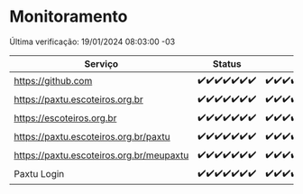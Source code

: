 # Monitoramento

Última verificação: 19/01/2024 08:03:00 -03

|Serviço|Status|Últimas 24h|
|---|---|---|
|https://github.com|<span title="2024-01-12: OK=24">✔️</span><span title="2024-01-13: OK=24">✔️</span><span title="2024-01-14: OK=24">✔️</span><span title="2024-01-15: OK=24">✔️</span><span title="2024-01-16: OK=24">✔️</span><span title="2024-01-17: OK=24">✔️</span><span title="2024-01-18: OK=11">✔️</span>|<span title="18/01/2024 08:04:00 -03 : 200">✔️</span><span title="18/01/2024 09:12:00 -03 : 200">✔️</span><span title="18/01/2024 10:09:00 -03 : 200">✔️</span><span title="18/01/2024 11:06:00 -03 : 200">✔️</span><span title="18/01/2024 12:06:00 -03 : 200">✔️</span><span title="18/01/2024 13:07:00 -03 : 200">✔️</span><span title="18/01/2024 14:05:00 -03 : 200">✔️</span><span title="18/01/2024 15:08:00 -03 : 200">✔️</span><span title="18/01/2024 16:03:00 -03 : 200">✔️</span><span title="18/01/2024 17:07:00 -03 : 200">✔️</span><span title="18/01/2024 18:04:00 -03 : 200">✔️</span><span title="18/01/2024 19:05:00 -03 : 200">✔️</span><span title="18/01/2024 20:06:00 -03 : 200">✔️</span><span title="18/01/2024 21:32:00 -03 : 200">✔️</span><span title="18/01/2024 22:51:00 -03 : 200">✔️</span><span title="18/01/2024 23:23:00 -03 : 200">✔️</span><span title="19/01/2024 00:07:00 -03 : 200">✔️</span><span title="19/01/2024 01:08:00 -03 : 200">✔️</span><span title="19/01/2024 02:06:00 -03 : 200">✔️</span><span title="19/01/2024 03:09:00 -03 : 200">✔️</span><span title="19/01/2024 04:06:00 -03 : 200">✔️</span><span title="19/01/2024 05:09:00 -03 : 200">✔️</span><span title="19/01/2024 06:06:00 -03 : 200">✔️</span><span title="19/01/2024 07:07:00 -03 : 200">✔️</span><span title="19/01/2024 08:03:00 -03 : 200">✔️</span>|
|https://paxtu.escoteiros.org.br|<span title="2024-01-12: OK=24">✔️</span><span title="2024-01-13: OK=24">✔️</span><span title="2024-01-14: OK=24">✔️</span><span title="2024-01-15: OK=24">✔️</span><span title="2024-01-16: OK=24">✔️</span><span title="2024-01-17: OK=24">✔️</span><span title="2024-01-18: OK=11">✔️</span>|<span title="18/01/2024 08:04:00 -03 : 200">✔️</span><span title="18/01/2024 09:12:00 -03 : 200">✔️</span><span title="18/01/2024 10:09:00 -03 : 200">✔️</span><span title="18/01/2024 11:06:00 -03 : 200">✔️</span><span title="18/01/2024 12:06:00 -03 : 200">✔️</span><span title="18/01/2024 13:07:00 -03 : 200">✔️</span><span title="18/01/2024 14:05:00 -03 : 200">✔️</span><span title="18/01/2024 15:08:00 -03 : 200">✔️</span><span title="18/01/2024 16:03:00 -03 : 200">✔️</span><span title="18/01/2024 17:07:00 -03 : 200">✔️</span><span title="18/01/2024 18:04:00 -03 : 200">✔️</span><span title="18/01/2024 19:05:00 -03 : 200">✔️</span><span title="18/01/2024 20:06:00 -03 : 200">✔️</span><span title="18/01/2024 21:32:00 -03 : 200">✔️</span><span title="18/01/2024 22:51:00 -03 : 200">✔️</span><span title="18/01/2024 23:23:00 -03 : 200">✔️</span><span title="19/01/2024 00:07:00 -03 : 200">✔️</span><span title="19/01/2024 01:08:00 -03 : 200">✔️</span><span title="19/01/2024 02:06:00 -03 : 200">✔️</span><span title="19/01/2024 03:09:00 -03 : 200">✔️</span><span title="19/01/2024 04:06:00 -03 : 200">✔️</span><span title="19/01/2024 05:09:00 -03 : 200">✔️</span><span title="19/01/2024 06:06:00 -03 : 200">✔️</span><span title="19/01/2024 07:07:00 -03 : 200">✔️</span><span title="19/01/2024 08:03:00 -03 : 200">✔️</span>|
|https://escoteiros.org.br|<span title="2024-01-12: OK=24">✔️</span><span title="2024-01-13: OK=24">✔️</span><span title="2024-01-14: OK=24">✔️</span><span title="2024-01-15: OK=24">✔️</span><span title="2024-01-16: OK=24">✔️</span><span title="2024-01-17: OK=24">✔️</span><span title="2024-01-18: OK=11">✔️</span>|<span title="18/01/2024 08:04:00 -03 : 200">✔️</span><span title="18/01/2024 09:12:00 -03 : 200">✔️</span><span title="18/01/2024 10:09:00 -03 : 200">✔️</span><span title="18/01/2024 11:06:00 -03 : 200">✔️</span><span title="18/01/2024 12:06:00 -03 : 200">✔️</span><span title="18/01/2024 13:07:00 -03 : 200">✔️</span><span title="18/01/2024 14:05:00 -03 : 200">✔️</span><span title="18/01/2024 15:08:00 -03 : 200">✔️</span><span title="18/01/2024 16:03:00 -03 : 200">✔️</span><span title="18/01/2024 17:07:00 -03 : 200">✔️</span><span title="18/01/2024 18:04:00 -03 : 200">✔️</span><span title="18/01/2024 19:05:00 -03 : 200">✔️</span><span title="18/01/2024 20:06:00 -03 : 200">✔️</span><span title="18/01/2024 21:32:00 -03 : 200">✔️</span><span title="18/01/2024 22:51:00 -03 : 200">✔️</span><span title="18/01/2024 23:23:00 -03 : 200">✔️</span><span title="19/01/2024 00:07:00 -03 : 200">✔️</span><span title="19/01/2024 01:08:00 -03 : 200">✔️</span><span title="19/01/2024 02:06:00 -03 : 200">✔️</span><span title="19/01/2024 03:09:00 -03 : 200">✔️</span><span title="19/01/2024 04:06:00 -03 : 200">✔️</span><span title="19/01/2024 05:09:00 -03 : 200">✔️</span><span title="19/01/2024 06:06:00 -03 : 200">✔️</span><span title="19/01/2024 07:07:00 -03 : 200">✔️</span><span title="19/01/2024 08:03:00 -03 : 200">✔️</span>|
|https://paxtu.escoteiros.org.br/paxtu|<span title="2024-01-12: OK=24">✔️</span><span title="2024-01-13: OK=24">✔️</span><span title="2024-01-14: OK=24">✔️</span><span title="2024-01-15: OK=24">✔️</span><span title="2024-01-16: OK=24">✔️</span><span title="2024-01-17: OK=24">✔️</span><span title="2024-01-18: OK=11">✔️</span>|<span title="18/01/2024 08:04:00 -03 : 200">✔️</span><span title="18/01/2024 09:12:00 -03 : 200">✔️</span><span title="18/01/2024 10:09:00 -03 : 200">✔️</span><span title="18/01/2024 11:06:00 -03 : 200">✔️</span><span title="18/01/2024 12:06:00 -03 : 200">✔️</span><span title="18/01/2024 13:07:00 -03 : 200">✔️</span><span title="18/01/2024 14:05:00 -03 : 200">✔️</span><span title="18/01/2024 15:08:00 -03 : 200">✔️</span><span title="18/01/2024 16:03:00 -03 : 200">✔️</span><span title="18/01/2024 17:07:00 -03 : 200">✔️</span><span title="18/01/2024 18:04:00 -03 : 200">✔️</span><span title="18/01/2024 19:05:00 -03 : 200">✔️</span><span title="18/01/2024 20:06:00 -03 : 200">✔️</span><span title="18/01/2024 21:32:00 -03 : 200">✔️</span><span title="18/01/2024 22:51:00 -03 : 200">✔️</span><span title="18/01/2024 23:23:00 -03 : 200">✔️</span><span title="19/01/2024 00:07:00 -03 : 200">✔️</span><span title="19/01/2024 01:08:00 -03 : 200">✔️</span><span title="19/01/2024 02:06:00 -03 : 200">✔️</span><span title="19/01/2024 03:09:00 -03 : 200">✔️</span><span title="19/01/2024 04:06:00 -03 : 200">✔️</span><span title="19/01/2024 05:09:00 -03 : 200">✔️</span><span title="19/01/2024 06:06:00 -03 : 200">✔️</span><span title="19/01/2024 07:07:00 -03 : 200">✔️</span><span title="19/01/2024 08:03:00 -03 : 200">✔️</span>|
|https://paxtu.escoteiros.org.br/meupaxtu|<span title="2024-01-12: OK=24">✔️</span><span title="2024-01-13: OK=24">✔️</span><span title="2024-01-14: OK=24">✔️</span><span title="2024-01-15: OK=24">✔️</span><span title="2024-01-16: OK=24">✔️</span><span title="2024-01-17: OK=24">✔️</span><span title="2024-01-18: OK=11">✔️</span>|<span title="18/01/2024 08:04:00 -03 : 200">✔️</span><span title="18/01/2024 09:12:00 -03 : 200">✔️</span><span title="18/01/2024 10:09:00 -03 : 200">✔️</span><span title="18/01/2024 11:06:00 -03 : 200">✔️</span><span title="18/01/2024 12:06:00 -03 : 200">✔️</span><span title="18/01/2024 13:07:00 -03 : 200">✔️</span><span title="18/01/2024 14:05:00 -03 : 200">✔️</span><span title="18/01/2024 15:08:00 -03 : 200">✔️</span><span title="18/01/2024 16:03:00 -03 : 200">✔️</span><span title="18/01/2024 17:07:00 -03 : 200">✔️</span><span title="18/01/2024 18:04:00 -03 : 200">✔️</span><span title="18/01/2024 19:05:00 -03 : 200">✔️</span><span title="18/01/2024 20:06:00 -03 : 200">✔️</span><span title="18/01/2024 21:32:00 -03 : 200">✔️</span><span title="18/01/2024 22:51:00 -03 : 200">✔️</span><span title="18/01/2024 23:23:00 -03 : 200">✔️</span><span title="19/01/2024 00:07:00 -03 : 200">✔️</span><span title="19/01/2024 01:08:00 -03 : 200">✔️</span><span title="19/01/2024 02:06:00 -03 : 200">✔️</span><span title="19/01/2024 03:09:00 -03 : 200">✔️</span><span title="19/01/2024 04:06:00 -03 : 200">✔️</span><span title="19/01/2024 05:09:00 -03 : 200">✔️</span><span title="19/01/2024 06:06:00 -03 : 200">✔️</span><span title="19/01/2024 07:07:00 -03 : 200">✔️</span><span title="19/01/2024 08:03:00 -03 : 200">✔️</span>|
|Paxtu Login|<span title="2024-01-12: OK=24">✔️</span><span title="2024-01-13: OK=24">✔️</span><span title="2024-01-14: OK=24">✔️</span><span title="2024-01-15: OK=24">✔️</span><span title="2024-01-16: OK=24">✔️</span><span title="2024-01-17: OK=24">✔️</span><span title="2024-01-18: OK=11">✔️</span>|<span title="18/01/2024 08:04:00 -03 : 200">✔️</span><span title="18/01/2024 09:12:00 -03 : 200">✔️</span><span title="18/01/2024 10:09:00 -03 : 200">✔️</span><span title="18/01/2024 11:06:00 -03 : 200">✔️</span><span title="18/01/2024 12:06:00 -03 : 200">✔️</span><span title="18/01/2024 13:07:00 -03 : 200">✔️</span><span title="18/01/2024 14:05:00 -03 : 200">✔️</span><span title="18/01/2024 15:08:00 -03 : 200">✔️</span><span title="18/01/2024 16:03:00 -03 : 200">✔️</span><span title="18/01/2024 17:07:00 -03 : 200">✔️</span><span title="18/01/2024 18:04:00 -03 : 200">✔️</span><span title="18/01/2024 19:05:00 -03 : 200">✔️</span><span title="18/01/2024 20:06:00 -03 : 200">✔️</span><span title="18/01/2024 21:32:00 -03 : 200">✔️</span><span title="18/01/2024 22:51:00 -03 : 200">✔️</span><span title="18/01/2024 23:23:00 -03 : 200">✔️</span><span title="19/01/2024 00:07:00 -03 : 200">✔️</span><span title="19/01/2024 01:08:00 -03 : 200">✔️</span><span title="19/01/2024 02:06:00 -03 : 200">✔️</span><span title="19/01/2024 03:09:00 -03 : 200">✔️</span><span title="19/01/2024 04:06:00 -03 : 200">✔️</span><span title="19/01/2024 05:09:00 -03 : 200">✔️</span><span title="19/01/2024 06:06:00 -03 : 200">✔️</span><span title="19/01/2024 07:07:00 -03 : 200">✔️</span><span title="19/01/2024 08:03:00 -03 : 200">✔️</span>|
